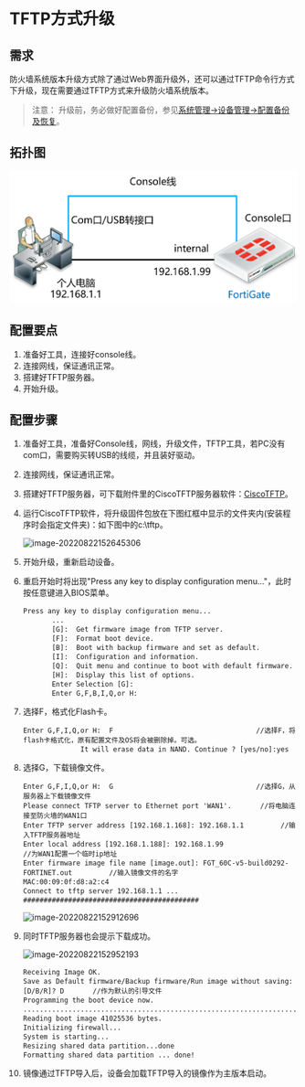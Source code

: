 # TFTP方式升级

## 需求

防火墙系统版本升级方式除了通过Web界面升级外，还可以通过TFTP命令行方式下升级，现在需要通过TFTP方式来升级防火墙系统版本。

> 注意： 升级前，务必做好配置备份，参见[系统管理→设备管理→配置备份及恢复](../配置备份及恢复.md)。

## 拓扑图

<img src=".\..\..\..\images\image-20220822151131713.png" alt="image-20220822151131713" style="zoom: 50%;" />

## 配置要点

1. 准备好工具，连接好console线。
2. 连接网线，保证通讯正常。
3. 搭建好TFTP服务器。
4. 开始升级。

## 配置步骤

1. 准备好工具，准备好Console线，网线，升级文件，TFTP工具，若PC没有com口，需要购买转USB的线缆，并且装好驱动。

2. 连接网线，保证通讯正常。

3. 搭建好TFTP服务器，可下载附件里的CiscoTFTP服务器软件：<a href="../../../files/ciscotftp.zip" target="_blank">CiscoTFTP</a>。

4. 运行CiscoTFTP软件，将升级固件包放在下图红框中显示的文件夹内(安装程序时会指定文件夹)：如下图中的c:\tftp。

   ![image-20220822152645306](.\..\..\..\images\image-20220822152645306.png)

5. 开始升级，重新启动设备。

6. 重启开始时将出现"Press any key to display configuration menu..."，此时按任意键进入BIOS菜单。

   ```
   Press any key to display configuration menu...
          ...
          [G]:  Get firmware image from TFTP server.
          [F]:  Format boot device.
          [B]:  Boot with backup firmware and set as default.
          [I]:  Configuration and information.
          [Q]:  Quit menu and continue to boot with default firmware.
          [H]:  Display this list of options.
          Enter Selection [G]:
          Enter G,F,B,I,Q,or H:
   ```

7. 选择F，格式化Flash卡。

   ```
   Enter G,F,I,Q,or H:  F                                   //选择F，将flash卡格式化，原有配置文件及OS将会被删除掉。可选。
                 It will erase data in NAND. Continue ? [yes/no]:yes
   ```

8. 选择G，下载镜像文件。

   ```
   Enter G,F,I,Q,or H:  G                                   //选择G，从服务器上下载镜像文件
   Please connect TFTP server to Ethernet port 'WAN1'.       //将电脑连接至防火墙的WAN1口
   Enter TFTP server address [192.168.1.168]: 192.168.1.1         //输入TFTP服务器地址      
   Enter local address [192.168.1.188]: 192.168.1.99                 //为WAN1配置一个临时ip地址
   Enter firmware image file name [image.out]: FGT_60C-v5-build0292-FORTINET.out         //输入镜像文件的名字
   MAC:00:09:0f:d8:a2:c4
   Connect to tftp server 192.168.1.1 ...
   ###########################################
   ```

   ![image-20220822152912696](.\..\..\..\images\image-20220822152912696.png)

9. 同时TFTP服务器也会提示下载成功。

   ![image-20220822152952193](.\..\..\..\images\image-20220822152952193.png)

   ```
   Receiving Image OK.
   Save as Default firmware/Backup firmware/Run image without saving:[D/B/R]? D       //作为默认的引导文件
   Programming the boot device now.
   ................................................................................................................................................................................................................................................................
   Reading boot image 41025536 bytes.
   Initializing firewall...
   System is starting...
   Resizing shared data partition...done
   Formatting shared data partition ... done!
   ```

10. 镜像通过TFTP导入后，设备会加载TFTP导入的镜像作为主版本启动。

